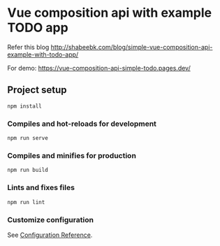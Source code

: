 # Vue composition api with example TODO app 

Refer this blog http://shabeebk.com/blog/simple-vue-composition-api-example-with-todo-app/

For demo: https://vue-composition-api-simple-todo.pages.dev/

## Project setup
```
npm install
```

### Compiles and hot-reloads for development
```
npm run serve
```

### Compiles and minifies for production
```
npm run build
```

### Lints and fixes files
```
npm run lint
```

### Customize configuration
See [Configuration Reference](https://cli.vuejs.org/config/).
